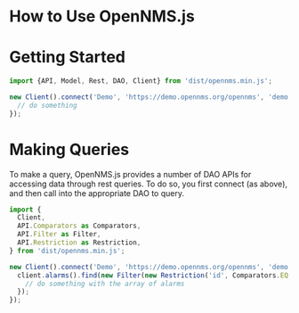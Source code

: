 # How to Use OpenNMS.js

# Getting Started

```javascript
import {API, Model, Rest, DAO, Client} from 'dist/opennms.min.js';

new Client().connect('Demo', 'https://demo.opennms.org/opennms', 'demo', 'demo').then((client) => {
  // do something
});
```

# Making Queries

To make a query, OpenNMS.js provides a number of DAO APIs for accessing data through rest queries.  To do so, you first connect (as above), and then call into the appropriate DAO to query.

```javascript
import {
  Client,
  API.Comparators as Comparators,
  API.Filter as Filter,
  API.Restriction as Restriction,
} from 'dist/opennms.min.js';

new Client().connect('Demo', 'https://demo.opennms.org/opennms', 'demo', 'demo').then((client) => {
  client.alarms().find(new Filter(new Restriction('id', Comparators.EQ, 1))).then((alarms) => {
    // do something with the array of alarms
  });
});
```
